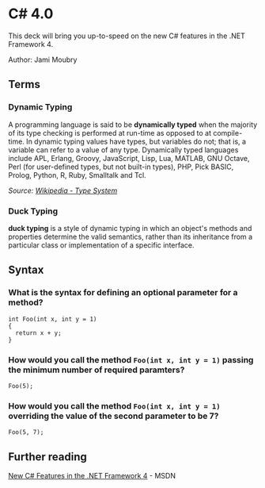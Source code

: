 C# 4.0
======

This deck will bring you up-to-speed on the new C# features in the .NET Framework 4.

Author: Jami Moubry

## Terms

### Dynamic Typing

A programming language is said to be **dynamically typed** when the majority of its type checking is performed at run-time as opposed to at compile-time. In dynamic typing values have types, but variables do not; that is, a variable can refer to a value of any type. Dynamically typed languages include APL, Erlang, Groovy, JavaScript, Lisp, Lua, MATLAB, GNU Octave, Perl (for user-defined types, but not built-in types), PHP, Pick BASIC, Prolog, Python, R, Ruby, Smalltalk and Tcl.

*Source: [Wikipedia - Type System](http://en.wikipedia.org/wiki/Type_system#Dynamic_typing)*

### Duck Typing

**duck typing** is a style of dynamic typing in which an object's methods and properties determine the valid semantics, rather than its inheritance from a particular class or implementation of a specific interface.

## Syntax

### What is the syntax for defining an optional parameter for a method?

    int Foo(int x, int y = 1)
    {
      return x + y;
    }

### How would you call the method `Foo(int x, int y = 1)` passing the minimum number of required paramters?

    Foo(5);

### How would you call the method `Foo(int x, int y = 1)` overriding the value of the second parameter to be 7?

    Foo(5, 7);
    

## Further reading

[New C# Features in the .NET Framework 4](http://msdn.microsoft.com/en-us/magazine/ff796223.aspx) - MSDN
